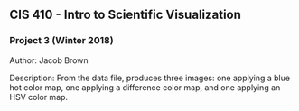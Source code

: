 ## CIS 410 - Intro to Scientific Visualization
### Project 3 (Winter 2018)

Author: Jacob Brown

Description: From the data file, produces three images: one applying a blue hot color map, one applying a difference color map, and one applying an HSV color map.

